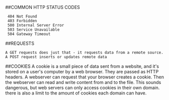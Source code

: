 ##COMMON HTTP STATUS CODES 

	 404 Not Found 
	 403 Forbidden
	 500 Internal Server Error
	 503 Service Unavailable
	 504 Gateway Timeout

 
##REQUESTS

 	A GET requests does just that - it requests data from a remote source. 
 	A POST request inserts or updates remote data 

##COOKIES
	A cookie is a small piece of data sent from a website, and it's stored on a user's computer by a web browser. They are passed as HTTP headers. A webserver can request that your browser creates a cookie. Then the webserver can read and write content from and to the file. This sounds dangerous, but web servers can only access cookies in their own domain. there is also a limit to the amount of cookies each domain can have. 

 

